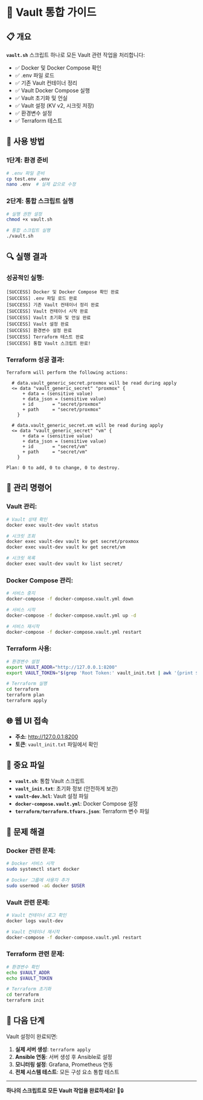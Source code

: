 # 🚀 Vault 통합 가이드

## 📋 개요

**`vault.sh`** 스크립트 하나로 모든 Vault 관련 작업을 처리합니다:
- ✅ Docker 및 Docker Compose 확인
- ✅ .env 파일 로드
- ✅ 기존 Vault 컨테이너 정리
- ✅ Vault Docker Compose 실행
- ✅ Vault 초기화 및 언실
- ✅ Vault 설정 (KV v2, 시크릿 저장)
- ✅ 환경변수 설정
- ✅ Terraform 테스트

## 🚀 사용 방법

### **1단계: 환경 준비**
```bash
# .env 파일 준비
cp test.env .env
nano .env  # 실제 값으로 수정
```

### **2단계: 통합 스크립트 실행**
```bash
# 실행 권한 설정
chmod +x vault.sh

# 통합 스크립트 실행
./vault.sh
```

## 🔍 실행 결과

### **성공적인 실행:**
```
[SUCCESS] Docker 및 Docker Compose 확인 완료
[SUCCESS] .env 파일 로드 완료
[SUCCESS] 기존 Vault 컨테이너 정리 완료
[SUCCESS] Vault 컨테이너 시작 완료
[SUCCESS] Vault 초기화 및 언실 완료
[SUCCESS] Vault 설정 완료
[SUCCESS] 환경변수 설정 완료
[SUCCESS] Terraform 테스트 완료
[SUCCESS] 통합 Vault 스크립트 완료!
```

### **Terraform 성공 결과:**
```
Terraform will perform the following actions:

  # data.vault_generic_secret.proxmox will be read during apply
  <= data "vault_generic_secret" "proxmox" {
      + data = (sensitive value)
      + data_json = (sensitive value)
      + id       = "secret/proxmox"
      + path     = "secret/proxmox"
    }

  # data.vault_generic_secret.vm will be read during apply
  <= data "vault_generic_secret" "vm" {
      + data = (sensitive value)
      + data_json = (sensitive value)
      + id       = "secret/vm"
      + path     = "secret/vm"
    }

Plan: 0 to add, 0 to change, 0 to destroy.
```

## 🔧 관리 명령어

### **Vault 관리:**
```bash
# Vault 상태 확인
docker exec vault-dev vault status

# 시크릿 조회
docker exec vault-dev vault kv get secret/proxmox
docker exec vault-dev vault kv get secret/vm

# 시크릿 목록
docker exec vault-dev vault kv list secret/
```

### **Docker Compose 관리:**
```bash
# 서비스 중지
docker-compose -f docker-compose.vault.yml down

# 서비스 시작
docker-compose -f docker-compose.vault.yml up -d

# 서비스 재시작
docker-compose -f docker-compose.vault.yml restart
```

### **Terraform 사용:**
```bash
# 환경변수 설정
export VAULT_ADDR="http://127.0.0.1:8200"
export VAULT_TOKEN="$(grep 'Root Token:' vault_init.txt | awk '{print $NF}')"

# Terraform 실행
cd terraform
terraform plan
terraform apply
```

## 🌐 웹 UI 접속

- **주소**: http://127.0.0.1:8200
- **토큰**: `vault_init.txt` 파일에서 확인

## 📁 중요 파일

- **`vault.sh`**: 통합 Vault 스크립트
- **`vault_init.txt`**: 초기화 정보 (안전하게 보관)
- **`vault-dev.hcl`**: Vault 설정 파일
- **`docker-compose.vault.yml`**: Docker Compose 설정
- **`terraform/terraform.tfvars.json`**: Terraform 변수 파일

## 🐛 문제 해결

### **Docker 관련 문제:**
```bash
# Docker 서비스 시작
sudo systemctl start docker

# Docker 그룹에 사용자 추가
sudo usermod -aG docker $USER
```

### **Vault 관련 문제:**
```bash
# Vault 컨테이너 로그 확인
docker logs vault-dev

# Vault 컨테이너 재시작
docker-compose -f docker-compose.vault.yml restart
```

### **Terraform 관련 문제:**
```bash
# 환경변수 확인
echo $VAULT_ADDR
echo $VAULT_TOKEN

# Terraform 초기화
cd terraform
terraform init
```

## 🎯 다음 단계

Vault 설정이 완료되면:

1. **실제 서버 생성**: `terraform apply`
2. **Ansible 연동**: 서버 생성 후 Ansible로 설정
3. **모니터링 설정**: Grafana, Prometheus 연동
4. **전체 시스템 테스트**: 모든 구성 요소 통합 테스트

---

**하나의 스크립트로 모든 Vault 작업을 완료하세요!** 🚀🔒
